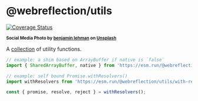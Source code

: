 # @webreflection/utils

[![Coverage Status](https://coveralls.io/repos/github/WebReflection/utils/badge.svg?branch=main)](https://coveralls.io/github/WebReflection/utils?branch=main)

<sup>**Social Media Photo by [benjamin lehman](https://unsplash.com/@abject) on [Unsplash](https://unsplash.com/)**</sup>


A [collection](./src/) of utility functions.

```js
// example: a shim based on ArrayBuffer if native is `false`
import { SharedArrayBuffer, native } from 'https://esm.run/@webreflection/utils/shared-array-buffer';

// example: self bound Promise.withResolvers()
import withResolvers from 'https://esm.run/@webreflection/utils/with-resolvers';

const { promise, resolve, reject } = withResolvers();
```
